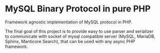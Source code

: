 # MySQL Binary Protocol in pure PHP

Framework agnostic implementation of MySQL protocol in PHP. 

The final goal of this project is to provide easy to use parser and serializer to communicate with socket of mysql compatible server (MySQL, MariaDB, Sphinx, Manticore Search), that can be used with any async PHP framework.
